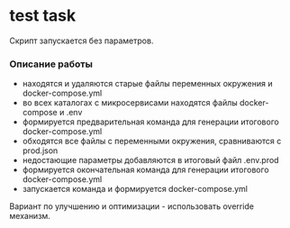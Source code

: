 # test task

Скрипт запускается без параметров.

### Описание работы

- находятся и удаляются старые файлы переменных окружения и docker-compose.yml
- во всех каталогах с микросервисами находятся файлы docker-compose и .env
- формируется предварительная команда для генерации итогового docker-compose.yml
- обходятся все файлы с переменными окружения, сравниваются с prod.json
- недостающие параметры добавляются в итоговый файл .env.prod
- формируется окончательная команда для генерации итогового docker-compose.yml
- запускается команда и формируется docker-compose.yml

Вариант по улучшению и оптимизации - использовать override механизм.
